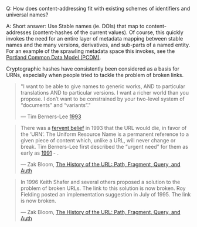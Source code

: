 Q: How does content-addressing fit with existing schemes of identifiers and universal names?

A: Short answer: Use Stable names (ie. DOIs) that map to content-addresses (content-hashes of the current values). Of course, this quickly invokes the need for an entire layer of metadata mapping between stable names and the many versions, derivatives, and sub-parts of a named entity. For an example of the sprawling metadata space this invokes, see the [Portland Common Data Model (PCDM)](https://github.com/duraspace/pcdm/wiki).

Cryptographic hashes have consistently been considered as a basis for URNs, especially when people tried to tackle the problem of broken links.

> "I want to be able to give names to generic works, AND to particular translations AND to particular versions. I want a richer world than you propose. I don’t want to be constrained by your two-level system of “documents” and “variants”."
>
> — Tim Berners-Lee [1993](http://1997.webhistory.org/www.lists/www-talk.1993q3/1003.html)


> There was a [fervent belief](http://1997.webhistory.org/www.lists/www-talk.1993q2/0234.html) in 1993 that the URL would die, in favor of the ‘URN’. The Uniform Resource Name is a permanent reference to a given piece of content which, unlike a URL, will never change or break. Tim Berners-Lee first described the “urgent need” for them as early as [1991](http://1997.webhistory.org/www.lists/www-talk.1991/0018.html) - .  
>
> — Zak Bloom, [The History of the URL: Path, Fragment, Query, and Auth](https://eager.io/blog/the-history-of-the-url-path-fragment-query-auth/)

> In 1996 Keith Shafer and several others proposed a solution to the problem of broken URLs. The link to this solution is now broken. Roy Fielding posted an implementation suggestion in July of 1995. The link is now broken.
>
> — Zak Bloom, [The History of the URL: Path, Fragment, Query, and Auth](https://eager.io/blog/the-history-of-the-url-path-fragment-query-auth/)
